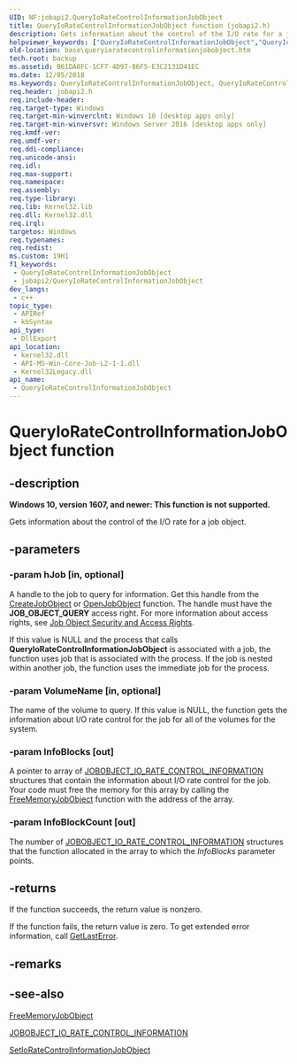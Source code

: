 ```yaml
---
UID: NF:jobapi2.QueryIoRateControlInformationJobObject
title: QueryIoRateControlInformationJobObject function (jobapi2.h)
description: Gets information about the control of the I/O rate for a job object.
helpviewer_keywords: ["QueryIoRateControlInformationJobObject","QueryIoRateControlInformationJobObject function","base.queryioratecontrolinformationjobobject","jobapi2/QueryIoRateControlInformationJobObject"]
old-location: base\queryioratecontrolinformationjobobject.htm
tech.root: backup
ms.assetid: B61DA8FC-1CF7-4D97-86F5-E3C2131D41EC
ms.date: 12/05/2018
ms.keywords: QueryIoRateControlInformationJobObject, QueryIoRateControlInformationJobObject function, base.queryioratecontrolinformationjobobject, jobapi2/QueryIoRateControlInformationJobObject
req.header: jobapi2.h
req.include-header: 
req.target-type: Windows
req.target-min-winverclnt: Windows 10 [desktop apps only]
req.target-min-winversvr: Windows Server 2016 [desktop apps only]
req.kmdf-ver: 
req.umdf-ver: 
req.ddi-compliance: 
req.unicode-ansi: 
req.idl: 
req.max-support: 
req.namespace: 
req.assembly: 
req.type-library: 
req.lib: Kernel32.lib
req.dll: Kernel32.dll
req.irql: 
targetos: Windows
req.typenames: 
req.redist: 
ms.custom: 19H1
f1_keywords:
 - QueryIoRateControlInformationJobObject
 - jobapi2/QueryIoRateControlInformationJobObject
dev_langs:
 - c++
topic_type:
 - APIRef
 - kbSyntax
api_type:
 - DllExport
api_location:
 - kernel32.dll
 - API-MS-Win-Core-Job-L2-1-1.dll
 - Kernel32Legacy.dll
api_name:
 - QueryIoRateControlInformationJobObject
---
```


# QueryIoRateControlInformationJobObject function


## -description

**Windows 10, version 1607, and newer: This function is not supported.**

Gets information about the control of the I/O rate for a job object.

## -parameters

### -param hJob [in, optional]

A handle to the job to query for information. Get this handle from the <a href="/windows/desktop/api/winbase/nf-winbase-createjobobjecta">CreateJobObject</a> or <a href="/windows/desktop/api/winbase/nf-winbase-openjobobjecta">OpenJobObject</a> function. The handle must have the <b>JOB_OBJECT_QUERY</b> access right. For more information about access rights, see <a href="/windows/desktop/ProcThread/job-object-security-and-access-rights">Job Object Security and Access Rights</a>.

If this value is NULL and the process that calls <b>QueryIoRateControlInformationJobObject</b> is associated with a job, the function uses job that is associated with the process. If the job is nested within another job, the function uses the immediate job for the process.

### -param VolumeName [in, optional]

The name of the volume to query. If this value is NULL, the function gets the information about I/O rate control for the job for all of the volumes for the system.

### -param InfoBlocks [out]

A pointer to array of <a href="/windows/desktop/api/jobapi2/ns-jobapi2-jobobject_io_rate_control_information">JOBOBJECT_IO_RATE_CONTROL_INFORMATION</a> structures that contain the information about I/O rate control for the job. Your code must free the memory for this array by calling the <a href="/windows/desktop/api/jobapi2/nf-jobapi2-freememoryjobobject">FreeMemoryJobObject</a> function with the address of the array.

### -param InfoBlockCount [out]

The number of <a href="/windows/desktop/api/jobapi2/ns-jobapi2-jobobject_io_rate_control_information">JOBOBJECT_IO_RATE_CONTROL_INFORMATION</a> structures that the function allocated in the array to which the <i>InfoBlocks</i> parameter points.

## -returns

If the function succeeds, the return value is nonzero.

If the function fails, the return value is zero. To get extended error information, call 
<a href="/windows/desktop/api/errhandlingapi/nf-errhandlingapi-getlasterror">GetLastError</a>.

## -remarks

## -see-also

<a href="/windows/desktop/api/jobapi2/nf-jobapi2-freememoryjobobject">FreeMemoryJobObject</a>



<a href="/windows/desktop/api/jobapi2/ns-jobapi2-jobobject_io_rate_control_information">JOBOBJECT_IO_RATE_CONTROL_INFORMATION</a>



<a href="/windows/desktop/api/jobapi2/nf-jobapi2-setioratecontrolinformationjobobject">SetIoRateControlInformationJobObject</a>
